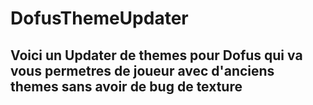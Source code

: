 # DofusThemeUpdater

<h2>Voici un Updater de themes pour Dofus qui va vous permetres de joueur avec d'anciens themes sans avoir de bug de texture</h2>
